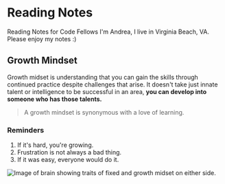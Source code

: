 # Reading Notes
Reading Notes for Code Fellows
I'm Andrea, I live in Virginia Beach, VA. Please enjoy my notes :)
## Growth Mindset

Growth midset is understanding that you can gain the skills through continued practice despite challenges that arise. It doesn't take just innate talent or intelligence to be successful in an area, **you can develop into someone who has those talents.**

>A growth mindset is synonymous with a love of learning.

### Reminders
1. If it's hard, you're growing.
2. Frustration is not always a bad thing.
3. If it was easy, everyone would do it.

![Image of brain showing traits of fixed and growth midset on either side.](https://atlassianblog.wpengine.com/wp-content/uploads/NewGrowthMindset2.png)

